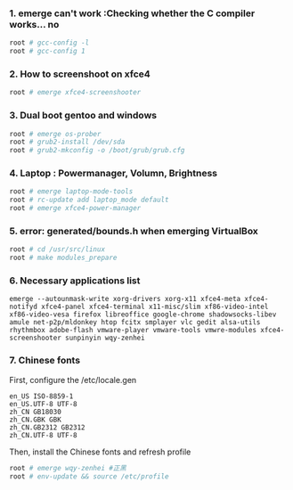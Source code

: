 ### 1. emerge can't work :Checking whether the C compiler works... no
```bash
root # gcc-config -l
root # gcc-config 1
```
### 2. How to screenshoot on xfce4
```bash
root # emerge xfce4-screenshooter
```
### 3. Dual boot gentoo and windows
```bash
root # emerge os-prober
root # grub2-install /dev/sda
root # grub2-mkconfig -o /boot/grub/grub.cfg
```

### 4. Laptop : Powermanager, Volumn, Brightness
```bash
root # emerge laptop-mode-tools
root # rc-update add laptop_mode default
root # emerge xfce4-power-manager
```
### 5. error: generated/bounds.h when emerging VirtualBox
```bash
root # cd /usr/src/linux
root # make modules_prepare
```
### 6. Necessary applications list
```
emerge --autounmask-write xorg-drivers xorg-x11 xfce4-meta xfce4-notifyd xfce4-panel xfce4-terminal x11-misc/slim xf86-video-intel xf86-video-vesa firefox libreoffice google-chrome shadowsocks-libev amule net-p2p/mldonkey htop fcitx smplayer vlc gedit alsa-utils rhythmbox adobe-flash vmware-player vmware-tools vmwre-modules xfce4-screenshooter sunpinyin wqy-zenhei
```
### 7. Chinese fonts
First, configure the /etc/locale.gen
```
en_US ISO-8859-1
en_US.UTF-8 UTF-8
zh_CN GB18030
zh_CN.GBK GBK
zh_CN.GB2312 GB2312
zh_CN.UTF-8 UTF-8
```
Then, install the Chinese fonts and refresh profile
```bash
root # emerge wqy-zenhei #正黑
root # env-update && source /etc/profile
```

